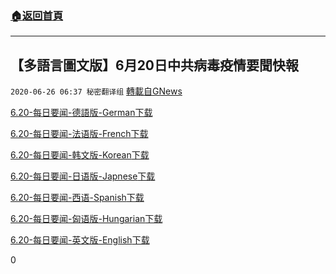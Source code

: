 ###  [:house:返回首頁](https://github.com/ourhimalayas/txt)
---

## 【多語言圖文版】6月20日中共病毒疫情要聞快報
`2020-06-26 06:37 秘密翻译组` [轉載自GNews](https://gnews.org/zh-hant/245852/)

[6.20-每日要闻-德語版-German](https://s3.amazonaws.com/gnews-media-offload/wp-content/uploads/2020/06/26063537/6.20-%E6%AF%8F%E6%97%A5%E8%A6%81%E9%97%BB-%E5%BE%B7%E8%AA%9E%E7%89%88-German.pdf)[下载](https://s3.amazonaws.com/gnews-media-offload/wp-content/uploads/2020/06/26063537/6.20-%E6%AF%8F%E6%97%A5%E8%A6%81%E9%97%BB-%E5%BE%B7%E8%AA%9E%E7%89%88-German.pdf)

[6.20-每日要闻-法语版-French](https://s3.amazonaws.com/gnews-media-offload/wp-content/uploads/2020/06/26063540/6.20-%E6%AF%8F%E6%97%A5%E8%A6%81%E9%97%BB-%E6%B3%95%E8%AF%AD%E7%89%88-French.pdf)[下载](https://s3.amazonaws.com/gnews-media-offload/wp-content/uploads/2020/06/26063540/6.20-%E6%AF%8F%E6%97%A5%E8%A6%81%E9%97%BB-%E6%B3%95%E8%AF%AD%E7%89%88-French.pdf)

[6.20-每日要闻-韩文版-Korean](https://s3.amazonaws.com/gnews-media-offload/wp-content/uploads/2020/06/26063544/6.20-%E6%AF%8F%E6%97%A5%E8%A6%81%E9%97%BB-%E9%9F%A9%E6%96%87%E7%89%88-Korean.pdf)[下载](https://s3.amazonaws.com/gnews-media-offload/wp-content/uploads/2020/06/26063544/6.20-%E6%AF%8F%E6%97%A5%E8%A6%81%E9%97%BB-%E9%9F%A9%E6%96%87%E7%89%88-Korean.pdf)

[6.20-每日要闻-日语版-Japnese](https://s3.amazonaws.com/gnews-media-offload/wp-content/uploads/2020/06/26063547/6.20-%E6%AF%8F%E6%97%A5%E8%A6%81%E9%97%BB-%E6%97%A5%E8%AF%AD%E7%89%88-Japnese.pdf)[下载](https://s3.amazonaws.com/gnews-media-offload/wp-content/uploads/2020/06/26063547/6.20-%E6%AF%8F%E6%97%A5%E8%A6%81%E9%97%BB-%E6%97%A5%E8%AF%AD%E7%89%88-Japnese.pdf)

[6.20-每日要闻-西语-Spanish](https://s3.amazonaws.com/gnews-media-offload/wp-content/uploads/2020/06/26063550/6.20-%E6%AF%8F%E6%97%A5%E8%A6%81%E9%97%BB-%E8%A5%BF%E8%AF%AD-Spanish.pdf)[下载](https://s3.amazonaws.com/gnews-media-offload/wp-content/uploads/2020/06/26063550/6.20-%E6%AF%8F%E6%97%A5%E8%A6%81%E9%97%BB-%E8%A5%BF%E8%AF%AD-Spanish.pdf)

[6.20-每日要闻-匈语版-Hungarian](https://s3.amazonaws.com/gnews-media-offload/wp-content/uploads/2020/06/26063553/6.20-%E6%AF%8F%E6%97%A5%E8%A6%81%E9%97%BB-%E5%8C%88%E8%AF%AD%E7%89%88-Hungarian.pdf)[下载](https://s3.amazonaws.com/gnews-media-offload/wp-content/uploads/2020/06/26063553/6.20-%E6%AF%8F%E6%97%A5%E8%A6%81%E9%97%BB-%E5%8C%88%E8%AF%AD%E7%89%88-Hungarian.pdf)

[6.20-每日要闻-英文版-English](https://s3.amazonaws.com/gnews-media-offload/wp-content/uploads/2020/06/26063556/6.20-%E6%AF%8F%E6%97%A5%E8%A6%81%E9%97%BB-%E8%8B%B1%E6%96%87%E7%89%88-English.pdf)[下载](https://s3.amazonaws.com/gnews-media-offload/wp-content/uploads/2020/06/26063556/6.20-%E6%AF%8F%E6%97%A5%E8%A6%81%E9%97%BB-%E8%8B%B1%E6%96%87%E7%89%88-English.pdf)

0
